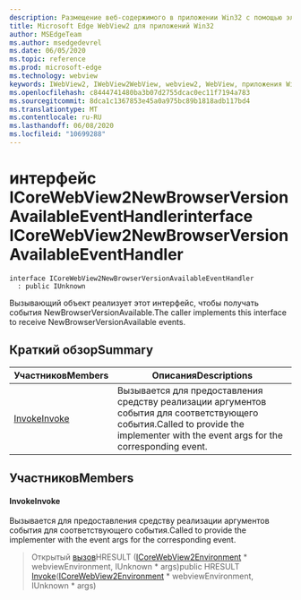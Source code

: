```yaml
---
description: Размещение веб-содержимого в приложении Win32 с помощью элемента управления Microsoft Edge WebView2
title: Microsoft Edge WebView2 для приложений Win32
author: MSEdgeTeam
ms.author: msedgedevrel
ms.date: 06/05/2020
ms.topic: reference
ms.prod: microsoft-edge
ms.technology: webview
keywords: IWebView2, IWebView2WebView, webview2, WebView, приложения Win32, Win32, EDGE, ICoreWebView2, ICoreWebView2Controller, элемент управления "веб-браузер", HTML Edge
ms.openlocfilehash: c8444741480ba3b07d2755dcac0ec11f7194a783
ms.sourcegitcommit: 8dca1c1367853e45a0a975bc89b1818adb117bd4
ms.translationtype: MT
ms.contentlocale: ru-RU
ms.lasthandoff: 06/08/2020
ms.locfileid: "10699288"
---
```

# <span data-ttu-id="b2c4e-104">интерфейс ICoreWebView2NewBrowserVersionAvailableEventHandler</span><span class="sxs-lookup"><span data-stu-id="b2c4e-104">interface ICoreWebView2NewBrowserVersionAvailableEventHandler</span></span> 

```
interface ICoreWebView2NewBrowserVersionAvailableEventHandler
  : public IUnknown
```

<span data-ttu-id="b2c4e-105">Вызывающий объект реализует этот интерфейс, чтобы получать события NewBrowserVersionAvailable.</span><span class="sxs-lookup"><span data-stu-id="b2c4e-105">The caller implements this interface to receive NewBrowserVersionAvailable events.</span></span>

## <span data-ttu-id="b2c4e-106">Краткий обзор</span><span class="sxs-lookup"><span data-stu-id="b2c4e-106">Summary</span></span>

 <span data-ttu-id="b2c4e-107">Участников</span><span class="sxs-lookup"><span data-stu-id="b2c4e-107">Members</span></span>                        | <span data-ttu-id="b2c4e-108">Описания</span><span class="sxs-lookup"><span data-stu-id="b2c4e-108">Descriptions</span></span>
--------------------------------|---------------------------------------------
[<span data-ttu-id="b2c4e-109">Invoke</span><span class="sxs-lookup"><span data-stu-id="b2c4e-109">Invoke</span></span>](#invoke) | <span data-ttu-id="b2c4e-110">Вызывается для предоставления средству реализации аргументов события для соответствующего события.</span><span class="sxs-lookup"><span data-stu-id="b2c4e-110">Called to provide the implementer with the event args for the corresponding event.</span></span>

## <span data-ttu-id="b2c4e-111">Участников</span><span class="sxs-lookup"><span data-stu-id="b2c4e-111">Members</span></span>

#### <span data-ttu-id="b2c4e-112">Invoke</span><span class="sxs-lookup"><span data-stu-id="b2c4e-112">Invoke</span></span> 

<span data-ttu-id="b2c4e-113">Вызывается для предоставления средству реализации аргументов события для соответствующего события.</span><span class="sxs-lookup"><span data-stu-id="b2c4e-113">Called to provide the implementer with the event args for the corresponding event.</span></span>

> <span data-ttu-id="b2c4e-114">Открытый [вызов](#invoke)HRESULT ([ICoreWebView2Environment](icorewebview2environment.md) \* webviewEnvironment, IUnknown \* args)</span><span class="sxs-lookup"><span data-stu-id="b2c4e-114">public HRESULT [Invoke](#invoke)([ICoreWebView2Environment](icorewebview2environment.md) \* webviewEnvironment, IUnknown \* args)</span></span>

